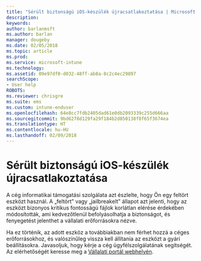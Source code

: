 ```yaml
---
title: "Sérült biztonságú iOS-készülék újracsatlakoztatása | Microsoft Docs"
description: 
keywords: 
author: barlanmsft
ms.author: barlan
manager: dougeby
ms.date: 02/05/2018
ms.topic: article
ms.prod: 
ms.service: microsoft-intune
ms.technology: 
ms.assetid: 09e97df0-d032-48ff-ab8a-8c2c4ec29897
searchScope:
- User help
ROBOTS: 
ms.reviewer: chrisgre
ms.suite: ems
ms.custom: intune-enduser
ms.openlocfilehash: 64e8cc7fdb2405dad61e0db2093339c255d666aa
ms.sourcegitcommit: 9bd6278d129fa29f184b2d850138f8f65f3674ea
ms.translationtype: HT
ms.contentlocale: hu-HU
ms.lasthandoff: 02/09/2018
---
```

# <a name="how-to-reconnect-a-compromised-ios-device"></a>Sérült biztonságú iOS-készülék újracsatlakoztatása

A cég informatikai támogatási szolgálata azt észlelte, hogy Ön egy feltört eszközt használ. A „feltört” vagy „jailbreakelt” állapot azt jelenti, hogy az eszközt bizonyos kritikus fontosságú fájlok korlátlan elérése érdekében módosították, ami kedvezőtlenül befolyásolhatja a biztonságot, és fenyegetést jelenthet a vállalati erőforrásokra nézve. 

Ha ez történik, az adott eszköz a továbbiakban nem férhet hozzá a céges erőforrásokhoz, és valószínűleg vissza kell állítania az eszközt a gyári beállításokra. Javasoljuk, hogy kérje a cég ügyfélszolgálatának segítségét. Az elérhetőségét keresse meg a [Vállalati portál webhelyén](https://portal.manage.microsoft.com#HelpDeskDialog).
